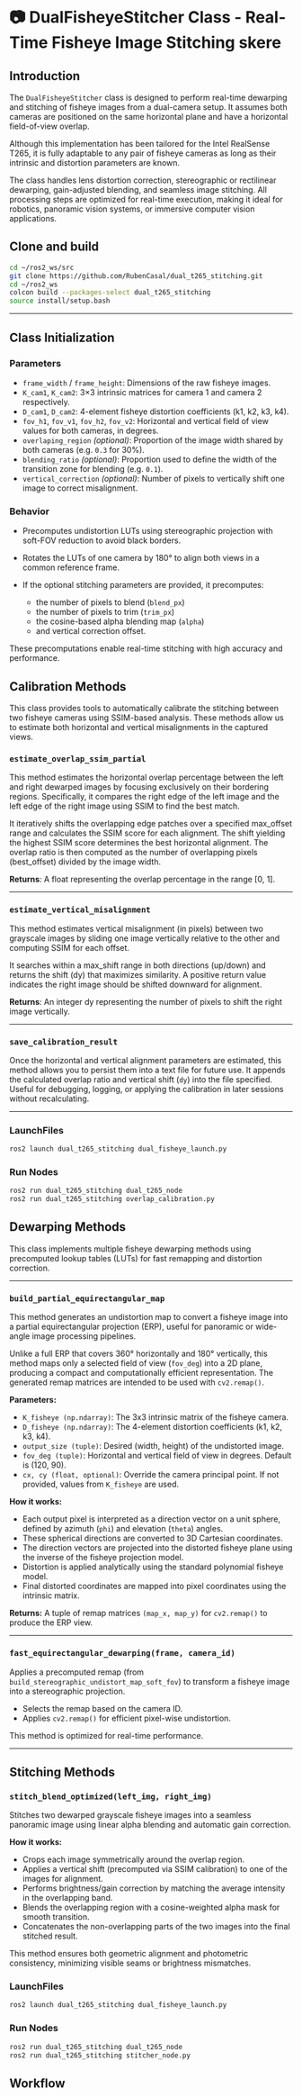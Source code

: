 # 📷 DualFisheyeStitcher Class - Real-Time Fisheye Image Stitching skere

##  Introduction

The `DualFisheyeStitcher` class is designed to perform real-time dewarping and stitching of fisheye images from a dual-camera setup. It assumes both cameras are positioned on the same horizontal plane and have a horizontal field-of-view overlap.

Although this implementation has been tailored for the Intel RealSense T265, it is fully adaptable to any pair of fisheye cameras as long as their intrinsic and distortion parameters are known.

The class handles lens distortion correction, stereographic or rectilinear dewarping, gain-adjusted blending, and seamless image stitching. All processing steps are optimized for real-time execution, making it ideal for robotics, panoramic vision systems, or immersive computer vision applications.


##  **Clone and build**

```bash
cd ~/ros2_ws/src
git clone https://github.com/RubenCasal/dual_t265_stitching.git
cd ~/ros2_ws
colcon build --packages-select dual_t265_stitching
source install/setup.bash
```

---

## Class Initialization

### **Parameters**

* `frame_width` / `frame_height`: Dimensions of the raw fisheye images.
* `K_cam1`, `K_cam2`: 3×3 intrinsic matrices for camera 1 and camera 2 respectively.
* `D_cam1`, `D_cam2`: 4-element fisheye distortion coefficients (k1, k2, k3, k4).
* `fov_h1`, `fov_v1`, `fov_h2`, `fov_v2`: Horizontal and vertical field of view values for both cameras, in degrees.
* `overlaping_region` *(optional)*: Proportion of the image width shared by both cameras (e.g. `0.3` for 30%).
* `blending_ratio` *(optional)*: Proportion used to define the width of the transition zone for blending (e.g. `0.1`).
* `vertical_correction` *(optional)*: Number of pixels to vertically shift one image to correct misalignment.

### **Behavior**

* Precomputes undistortion LUTs using stereographic projection with soft-FOV reduction to avoid black borders.
* Rotates the LUTs of one camera by 180° to align both views in a common reference frame.
* If the optional stitching parameters are provided, it precomputes:

  * the number of pixels to blend (`blend_px`)
  * the number of pixels to trim (`trim_px`)
  * the cosine-based alpha blending map (`alpha`)
  * and vertical correction offset.

These precomputations enable real-time stitching with high accuracy and performance.
## Calibration Methods

This class provides tools to automatically calibrate the stitching between two fisheye cameras using SSIM-based analysis. These methods allow us to estimate both horizontal and vertical misalignments in the captured views.

### `estimate_overlap_ssim_partial`

This method estimates the horizontal overlap percentage between the left and right dewarped images by focusing exclusively on their bordering regions. Specifically, it compares the right edge of the left image and the left edge of the right image using SSIM to find the best match.

It iteratively shifts the overlapping edge patches over a specified max_offset range and calculates the SSIM score for each alignment. The shift yielding the highest SSIM score determines the best horizontal alignment. The overlap ratio is then computed as the number of overlapping pixels (best_offset) divided by the image width.

**Returns**: A float representing the overlap percentage in the range [0, 1].

---
### `estimate_vertical_misalignment`

This method estimates vertical misalignment (in pixels) between two grayscale images by sliding one image vertically relative to the other and computing SSIM for each offset.

It searches within a max_shift range in both directions (up/down) and returns the shift (dy) that maximizes similarity. A positive return value indicates the right image should be shifted downward for alignment.

**Returns**: An integer dy representing the number of pixels to shift the right image vertically.

---
### `save_calibration_result`

Once the horizontal and vertical alignment parameters are estimated, this method allows you to persist them into a text file for future use. It appends the calculated overlap ratio and vertical shift (`dy`) into the file specified. Useful for debugging, logging, or applying the calibration in later sessions without recalculating.

---
### LaunchFiles
```bash
ros2 launch dual_t265_stitching dual_fisheye_launch.py
```

### Run Nodes
```bash
ros2 run dual_t265_stitching dual_t265_node
ros2 run dual_t265_stitching overlap_calibration.py
```

## Dewarping Methods

This class implements multiple fisheye dewarping methods using precomputed lookup tables (LUTs) for fast remapping and distortion correction.

---

### `build_partial_equirectangular_map`

This method generates an undistortion map to convert a fisheye image into a partial equirectangular projection (ERP), useful for panoramic or wide-angle image processing pipelines.

Unlike a full ERP that covers 360° horizontally and 180° vertically, this method maps only a selected field of view (`fov_deg`) into a 2D plane, producing a compact and computationally efficient representation. The generated remap matrices are intended to be used with `cv2.remap()`.

**Parameters:**

* `K_fisheye (np.ndarray)`: The 3x3 intrinsic matrix of the fisheye camera.
* `D_fisheye (np.ndarray)`: The 4-element distortion coefficients (k1, k2, k3, k4).
* `output_size (tuple)`: Desired (width, height) of the undistorted image.
* `fov_deg (tuple)`: Horizontal and vertical field of view in degrees. Default is (120, 90).
* `cx, cy (float, optional)`: Override the camera principal point. If not provided, values from `K_fisheye` are used.

**How it works:**

* Each output pixel is interpreted as a direction vector on a unit sphere, defined by azimuth (`phi`) and elevation (`theta`) angles.
* These spherical directions are converted to 3D Cartesian coordinates.
* The direction vectors are projected into the distorted fisheye plane using the inverse of the fisheye projection model.
* Distortion is applied analytically using the standard polynomial fisheye model.
* Final distorted coordinates are mapped into pixel coordinates using the intrinsic matrix.

**Returns:** A tuple of remap matrices `(map_x, map_y)` for `cv2.remap()` to produce the ERP view.

---

### `fast_equirectangular_dewarping(frame, camera_id)`

Applies a precomputed remap (from `build_stereographic_undistort_map_soft_fov`) to transform a fisheye image into a stereographic projection.

* Selects the remap based on the camera ID.
* Applies `cv2.remap()` for efficient pixel-wise undistortion.

This method is optimized for real-time performance.

---
## Stitching Methods



### `stitch_blend_optimized(left_img, right_img)`

Stitches two dewarped grayscale fisheye images into a seamless panoramic image using linear alpha blending and automatic gain correction.


**How it works:**

* Crops each image symmetrically around the overlap region.
* Applies a vertical shift (precomputed via SSIM calibration) to one of the images for alignment.
* Performs brightness/gain correction by matching the average intensity in the overlapping band.
* Blends the overlapping region with a cosine-weighted alpha mask for smooth transition.
* Concatenates the non-overlapping parts of the two images into the final stitched result.

This method ensures both geometric alignment and photometric consistency, minimizing visible seams or brightness mismatches.


### LaunchFiles
```bash
ros2 launch dual_t265_stitching dual_fisheye_launch.py
```

### Run Nodes
```bash
ros2 run dual_t265_stitching dual_t265_node
ros2 run dual_t265_stitching stitcher_node.py
```

## Workflow
